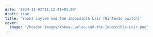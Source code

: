 ```yaml
---
date: '2024-11-03T11:12:41+01:00'
draft: true
title: 'Yooka Laylee and the Impossible Lair [Nintendo Switch]'
cover:
  image: "/header-images/Yokaa-Laylee-and-the-Impossible-Lair.png"
---
```

